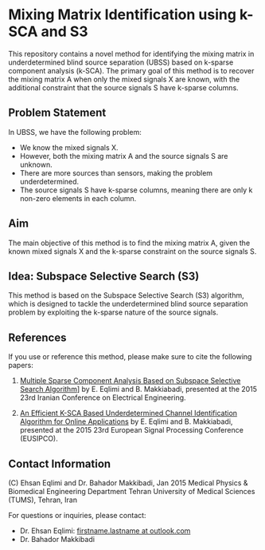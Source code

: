 # Mixing Matrix Identification using k-SCA and S3

This repository contains a novel method for identifying the mixing matrix in underdetermined blind source separation (UBSS) based on k-sparse component analysis (k-SCA). The primary goal of this method is to recover the mixing matrix A when only the mixed signals X are known, with the additional constraint that the source signals S have k-sparse columns.

## Problem Statement

In UBSS, we have the following problem:

- We know the mixed signals X.
- However, both the mixing matrix A and the source signals S are unknown.
- There are more sources than sensors, making the problem underdetermined.
- The source signals S have k-sparse columns, meaning there are only k non-zero elements in each column.

## Aim

The main objective of this method is to find the mixing matrix A, given the known mixed signals X and the k-sparse constraint on the source signals S.

## Idea: Subspace Selective Search (S3)

This method is based on the Subspace Selective Search (S3) algorithm, which is designed to tackle the underdetermined blind source separation problem by exploiting the k-sparse nature of the source signals.

## References

If you use or reference this method, please make sure to cite the following papers:

1. [Multiple Sparse Component Analysis Based on Subspace Selective Search Algorithm]([https://ieeexplore.ieee.org/abstract/document/7146277)] by E. Eqlimi and B. Makkiabadi, presented at the 2015 23rd Iranian Conference on Electrical Engineering.

2. [An Efficient K-SCA Based Underdetermined Channel Identification Algorithm for Online Applications]([[link_to_paper_2](https://ieeexplore.ieee.org/document/7362867)) by E. Eqlimi and B. Makkiabadi, presented at the 2015 23rd European Signal Processing Conference (EUSIPCO).

## Contact Information

(C) Ehsan Eqlimi and Dr. Bahador Makkibadi, Jan 2015
Medical Physics & Biomedical Engineering Department
Tehran University of Medical Sciences (TUMS), Tehran, Iran

For questions or inquiries, please contact:
- Dr. Ehsan Eqlimi: [firstname.lastname at outlook.com](mailto:ehsan.eqlimi@outlook.com)
- Dr. Bahador Makkibadi

